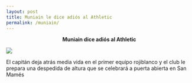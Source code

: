 ```yaml
---
layout: post
title: Muniain le dice adiós al Athletic
permalink: /muniain/
---
```

<center><b>Muniain dice adiós al Athletic</b></center>

<a href="https://www.google.com/imgres?q=imagen%20muniain&imgurl=https%3A%2F%2Fcadenaser.com%2Fresizer%2FiNQvn6rA01P3EHTaMR96gjShEh8%3D%2F736x552%2Ffilters%3Aformat(jpg)%3Aquality(70)%2Fcloudfront-eu-central-1.images.arcpublishing.com%2Fprisaradio%2FHHXWTB6XQJBQRA23HO4Y4ZDGDA.jpg&imgrefurl=https%3A%2F%2Fcadenaser.com%2Feuskadi%2F2023%2F01%2F09%2Fiker-muniain-entra-en-el-podio-historico-del-athletic-radio-bilbao%2F&docid=mk8B-0ENhGZf3M&tbnid=JJdQKmpOOiwl3M&vet=12ahUKEwj99PmdgPGFAxXMQkEAHTHnAQoQM3oECEUQAA..i&w=736&h=552&hcb=2&ved=2ahUKEwj99PmdgPGFAxXMQkEAHTHnAQoQM3oECEUQAA"><img src="URL_DE_LA_IMAGEN" /></a>

El capitán deja atrás media vida en el primer equipo rojiblanco y el club le prepara una despedida de altura que se celebrará a puerta abierta en San Mamés

